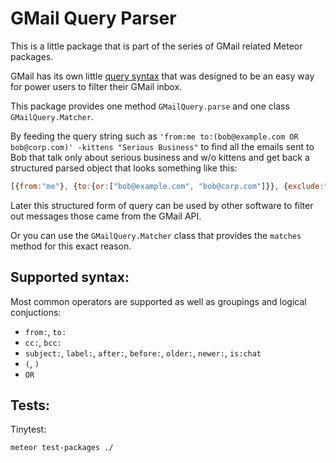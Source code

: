 GMail Query Parser
===

This is a little package that is part of the series of GMail related Meteor
packages.

GMail has its own little [query
syntax](https://support.google.com/mail/answer/7190?hl=en) that was designed to
be an easy way for power users to filter their GMail inbox.

This package provides one method `GMailQuery.parse` and one class
`GMailQuery.Matcher`.

By feeding the query string such as `'from:me to:(bob@example.com OR
bob@corp.com)' -kittens "Serious Business"` to find all the emails sent to Bob
that talk only about serious business and w/o kittens and get back a structured
parsed object that looks something like this:

```javascript
[{from:"me"}, {to:{or:["bob@example.com", "bob@corp.com"]}}, {exclude:"kittens"}, "Serious Business"]
```

Later this structured form of query can be used by other software to filter out
messages those came from the GMail API.

Or you can use the `GMailQuery.Matcher` class that provides the `matches`
method for this exact reason.

Supported syntax:
---

Most common operators are supported as well as groupings and logical
conjuctions:

- `from:`, `to:`
- `cc:`, `bcc:`
- `subject:`, `label:`, `after:`, `before:`, `older:`, `newer:`, `is:chat`
- `(`, `)`
- `OR`

Tests:
---

Tinytest:

```
meteor test-packages ./
```

